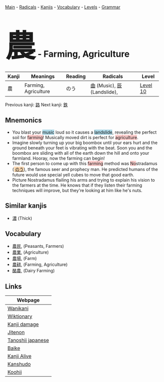 <style> bigfont {font-size: 100px}</style>
[Main](../index.md) -
[Radicals](../radicals.md) -
[Kanjis](../kanjis.md) -
[Vocabulary](../vocabulary.md) -
[Levels](../levels.md) -
[Grammar](../grammar.md)
# <bigfont> 農</bigfont> - Farming, Agriculture 

| Kanji | Meanings | Reading | Radicals | Level |
| --- | --- | --- | --- | --- |
| 農 | Farming, Agriculture | のう | [曲](../radicals/曲.md) (Music), [辰](../radicals/辰.md) (Landslide),  | [Level 10](../levels/wk_level10.md) |

Previous kanji: [路](路.md) Next kanji: [鉄](鉄.md) 

## Mnemonics
 * You blast your <span style="background-color:#ADD8E6"> music</span> loud so it causes a <span style="background-color:#ADD8E6"> landslide</span>, revealing the perfect soil for <span style="background-color:#ffcccb"> farming</span>! Musically moved dirt is perfect for <span style="background-color:#ffcccb"> agriculture</span>.
* Imagine slowly turning up your big boombox until your ears hurt and the ground beneath your feet is vibrating with the beat. Soon you and the boombox are sliding with all of the earth down the hill and onto your farmland. Hooray, now the farming can begin!
* The first person to come up with this <span style="background-color:#ffcccb"> farming</span> method was <span style="background-color:#ffcccb"> No</span>stradamus (<span style="background-color:#fed8b1"> [のう](https://jisho.org/search/のう)</span>), the famous seer and prophecy man. He predicted humans of the future would use special yell cubes to move that good earth.
* Picture Nostradamus flailing his arms and trying to explain his vision to the farmers at the time. He knows that if they listen their farming techniques will improve, but they're looking at him like he's nuts.


## Similar kanjis
 * [濃](濃.md) (Thick)


## Vocabulary
 * [農民](../vocabulary/農.md), (Peasants, Farmers)
* [農業](../vocabulary/農.md), (Agriculture)
* [農場](../vocabulary/農.md), (Farm)
* [農耕](../vocabulary/農.md), (Farming, Agriculture)
* [酪農](../vocabulary/農.md), (Dairy Farming)



## Links 

| Webpage |
| --- |
| [Wanikani          ](https://www.wanikani.com/kanji/農) |
| [Wiktionary        ](https://en.wiktionary.org/wiki/農) |
| [Kanji damage      ](http://www.kanjidamage.com/kanji/search?utf8=✓&q=農) |
| [Jitenon           ](https://jitenon.com/kanji/農) |
| [Tanoshii japanese ](https://www.tanoshiijapanese.com/dictionary/kanji.cfm?k=農) |
| [Baike             ](https://baike.baidu.com/item/農) |
| [Kanji Alive       ](https://app.kanjialive.com/農) |
| [Kanshudo          ](https://www.kanshudo.com/searchmn?q=農) |
| [Koohii            ](https://kanji.koohii.com/study/kanji/農) |
